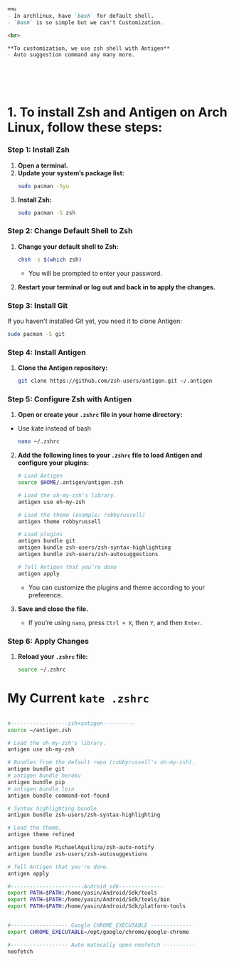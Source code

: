 <br>
<br>
<br>

```md

কাজঃ
- In archlinux, have `bash` for default shell.
- `Bash` is so simple but we can't Customization.

<br>

**To customization, we use zsh shell with Antigen**
- Auto suggestion command any many more.

```

<br>
<br>
<br>


# 1. To install Zsh and Antigen on Arch Linux, follow these steps:

### Step 1: Install Zsh
1. **Open a terminal.**
2. **Update your system’s package list:**
   ```bash
   sudo pacman -Syu
   ```
3. **Install Zsh:**
   ```bash
   sudo pacman -S zsh
   ```

### Step 2: Change Default Shell to Zsh
1. **Change your default shell to Zsh:**
   ```bash
   chsh -s $(which zsh)
   ```
   - You will be prompted to enter your password.

2. **Restart your terminal or log out and back in to apply the changes.**

### Step 3: Install Git
If you haven't installed Git yet, you need it to clone Antigen:
```bash
sudo pacman -S git
```

### Step 4: Install Antigen
1. **Clone the Antigen repository:**
   ```bash
   git clone https://github.com/zsh-users/antigen.git ~/.antigen
   ```

### Step 5: Configure Zsh with Antigen
1. **Open or create your `.zshrc` file in your home directory:**
- Use kate instead of bash
   ```bash
   nano ~/.zshrc
   ```
2. **Add the following lines to your `.zshrc` file to load Antigen and configure your plugins:**
   ```bash
   # Load Antigen
   source $HOME/.antigen/antigen.zsh

   # Load the oh-my-zsh's library.
   antigen use oh-my-zsh

   # Load the theme (example: robbyrussell)
   antigen theme robbyrussell

   # Load plugins
   antigen bundle git
   antigen bundle zsh-users/zsh-syntax-highlighting
   antigen bundle zsh-users/zsh-autosuggestions

   # Tell Antigen that you’re done
   antigen apply
   ```
   - You can customize the plugins and theme according to your preference.

3. **Save and close the file.** 
   - If you’re using `nano`, press `Ctrl + X`, then `Y`, and then `Enter`.

### Step 6: Apply Changes
1. **Reload your `.zshrc` file:**
   ```bash
   source ~/.zshrc
   ```

# My Current  `kate .zshrc`
```bash

#------------------zsh+antigen----------
source ~/antigen.zsh

# Load the oh-my-zsh's library.
antigen use oh-my-zsh

# Bundles from the default repo (robbyrussell's oh-my-zsh).
antigen bundle git
# antigen bundle heroku
antigen bundle pip
# antigen bundle lein
antigen bundle command-not-found

# Syntax highlighting bundle.
antigen bundle zsh-users/zsh-syntax-highlighting

# Load the theme.
antigen theme refined

antigen bundle MichaelAquilina/zsh-auto-notify
antigen bundle zsh-users/zsh-autosuggestions

# Tell Antigen that you're done.
antigen apply

#-----------------------Android_sdk--------------
export PATH=$PATH:/home/yasin/Android/Sdk/tools
export PATH=$PATH:/home/yasin/Android/Sdk/tools/bin
export PATH=$PATH:/home/yasin/Android/Sdk/platform-tools


#------------------ Google CHROME_EXECUTABLE -------------
export CHROME_EXECUTABLE=/opt/google/chrome/google-chrome

#------------------ Auto matecally open neofetch ----------
neofetch


```